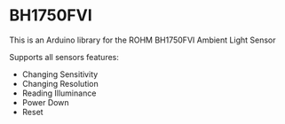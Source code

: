 # BH1750FVI
This is an Arduino library for the ROHM BH1750FVI Ambient Light Sensor

Supports all sensors features:
- Changing Sensitivity
- Changing Resolution
- Reading Illuminance
- Power Down
- Reset
